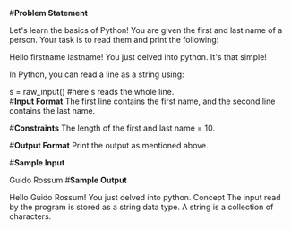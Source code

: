 #**Problem Statement**

Let's learn the basics of Python! You are given the first and last name of a person. Your task is to read them and print the following:

Hello firstname lastname! You just delved into python.
It's that simple!

In Python, you can read a line as a string using:

s = raw_input()
#here s reads the whole line.  
#**Input Format** 
The first line contains the first name, and the second line contains the last name.

#**Constraints** 
The length of the first and last name = 10.

#**Output Format** 
Print the output as mentioned above.

#**Sample Input**

Guido
Rossum
#**Sample Output**

Hello Guido Rossum! You just delved into python.
Concept 
The input read by the program is stored as a string data type. A string is a collection of characters.